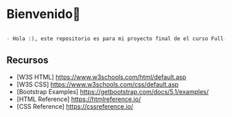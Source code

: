 # Bienvenido👋

```python

- Hola :), este repositorio es para mi proyecto final de el curso Full-Stack de La Segunda.

```
## Recursos 
- [W3S HTML] https://www.w3schools.com/html/default.asp
- [W3S CSS] https://www.w3schools.com/css/default.asp
- [Bootstrap Examples] https://getbootstrap.com/docs/5.1/examples/
- [HTML Reference] https://htmlreference.io/
- [CSS Reference] https://cssreference.io/

